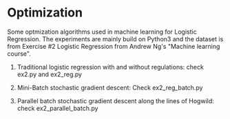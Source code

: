 # Optimization

Some optmization algorithms used in machine learning for Logistic Regression. 
The experiments are mainly build on Python3 and the dataset is from Exercise #2 Logistic Regression from Andrew Ng's "Machine learning course".

1. Traditional logistic regression with and without regulations:
check ex2.py and ex2_reg.py

2. Mini-Batch stochastic gradient descent:
Check ex2_reg_batch.py

3. Parallel batch stochastic gradient descent along the lines of Hogwild:
check ex2_parallel_batch.py


